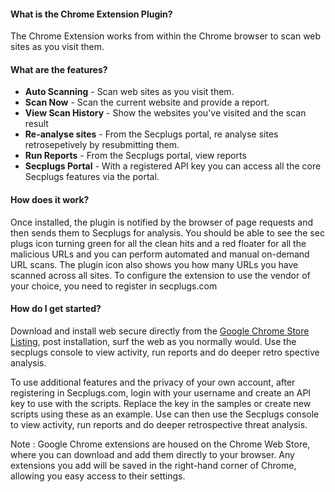 #### What is the __Chrome Extension Plugin__?
The Chrome Extension works from within the Chrome browser to scan web sites as you visit them. 

#### What are the features?

- __Auto Scanning__ - Scan web sites as you visit them. 
- __Scan Now__ - Scan the current website and provide a report.
- __View Scan History__ - Show the websites you've visited and the scan result
- __Re-analyse sites__ - From the Secplugs portal, re analyse sites retrosepetively by resubmitting them.
- __Run Reports__ - From the Secplugs portal, view reports
- __Secplugs Portal__ - With a registered API key you can access all the core Secplugs features via the portal.

#### How does it work?

Once installed, the plugin is notified by the browser of page requests and then sends them to Secplugs for analysis.
You should be able to see the sec plugs icon turning green for all the clean hits and a red floater for all the malicious URLs and you can perform automated and manual on-demand URL scans. The plugin icon also shows you how many URLs you have scanned across all sites. To configure the extension to use the vendor of your choice, you need to register in secplugs.com

#### How do I get started?

Download and install web secure directly from the [Google Chrome Store Listing](https://chrome.google.com/webstore/detail/secplugs-web-secure/pdhkebbpndcoebankoedojjiepmgomgc), post installation, surf the web as you normally would.
Use the secplugs console to view activity, run reports and do deeper retro spective analysis.

To use additional features and the privacy of your own account, after registering in Secplugs.com, login with your username and create an API key to use with the scripts. 
Replace the key in the samples or create new scripts using these as an example.
Use can then use the Secplugs console to view activity, run reports and do deeper retrospective threat analysis.  

Note : Google Chrome extensions are housed on the Chrome Web Store, where you can download and add them directly to your browser. Any extensions you add will be saved in the right-hand corner of Chrome, allowing you easy access to their settings.


